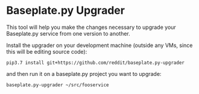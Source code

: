 # Baseplate.py Upgrader

This tool will help you make the changes necessary to upgrade your Baseplate.py
service from one version to another.

Install the upgrader on your development machine (outside any VMs, since this
will be editing source code):

    pip3.7 install git+https://github.com/reddit/baseplate.py-upgrader

and then run it on a baseplate.py project you want to upgrade:

    baseplate.py-upgrader ~/src/fooservice
